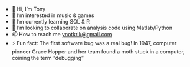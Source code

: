 - 👋 Hi, I’m Tony
- 👀 I’m interested in music & games
- 🌱 I’m currently learning SQL & R
- 💞️ I’m looking to collaborate on analysis code using Matlab/Python
- 📫 How to reach me ynotkrik@gmail.com
- ⚡ Fun fact: The first software bug was a real bug! In 1947, computer pioneer Grace Hopper and her team found a moth stuck in a computer, coining the term “debugging”

<!---
T-Kirky/T-Kirky is a ✨ special ✨ repository because its `README.md` (this file) appears on your GitHub profile.
You can click the Preview link to take a look at your changes.
--->
